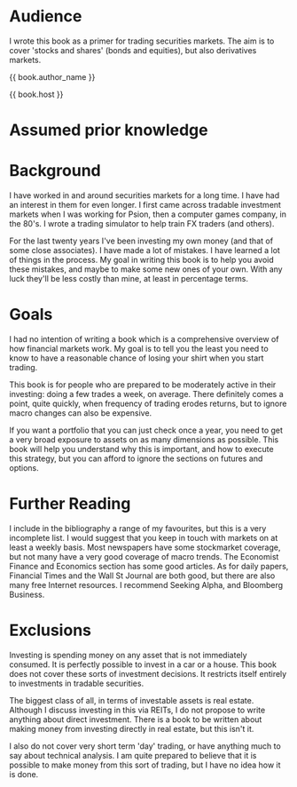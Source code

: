 

# Audience

I wrote this book as a primer for  trading securities markets. The aim is to cover 'stocks and shares' (bonds and equities), but also derivatives markets. 

{{ book.author_name }}

{{ book.host }}


# Assumed prior knowledge


<!---
Maths, at least some basic algebra, for the derivatives and bonds chapters.

Probability: basic concept of a probability distribution.

Basic economics: consumption vs saving?
--->

# Background

I have worked in and around securities markets for a long time. I have had an interest in them for even longer. I first came across tradable investment markets when I was working for Psion, then a computer games company, in the 80's. I wrote a trading simulator to help train FX traders (and others). 

For the last twenty years I've been investing my own money (and that of some close associates). I have made a lot of mistakes. I have learned a lot of things in the process. My goal in writing this book is to help you avoid these mistakes, and maybe to make some new ones of your own. With any luck they'll be less costly than mine, at least in percentage terms.

# Goals

I had no intention of writing a book which is a comprehensive overview of how financial markets work. My goal is to tell you the least you need to know to have a reasonable chance of losing your shirt when you start trading.

This book is for people who are prepared to be moderately active in their investing: doing a few trades a week, on average. There definitely comes a point, quite quickly, when frequency of trading erodes returns, but to ignore macro changes can also be expensive.

If you want a portfolio that you can just check once a year, you need to get a very broad exposure to assets on as many dimensions as possible. This book will help you understand why this is important, and how to execute this strategy, but you can afford to ignore the sections on futures and options.

# Further Reading

I include in the bibliography a range of my favourites, but this is a very incomplete list. I would suggest that you keep in touch with markets on at least a weekly basis. Most newspapers have some stockmarket coverage, but not many have a very good coverage of macro trends. The Economist Finance and Economics section has some good articles. As for daily papers,  Financial Times and the Wall St Journal are both good, but there are also many free Internet resources. I recommend Seeking Alpha, and Bloomberg Business. 

# Exclusions

Investing is spending money on any asset that is not immediately consumed. It is perfectly possible to invest in a car or a house. This book does not cover these sorts of investment decisions. It restricts itself entirely to investments in tradable securities. 

The biggest class of all, in terms of investable assets is real estate. Although I discuss investing in this via REITs, I do not propose to write anything about direct investment. There is a book to be written about making money from investing directly in real estate, but this isn't it.

I also do not cover very short term 'day' trading, or have anything much to say about technical analysis. I am quite prepared to believe that it is possible to make money from this sort of trading, but I have no idea how it is done. 